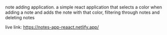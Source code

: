 note adding application. a simple react application that selects a color when adding a note and adds the note with that color, filtering through notes and deleting notes

live link: https://notes-app-reaact.netlify.app/
